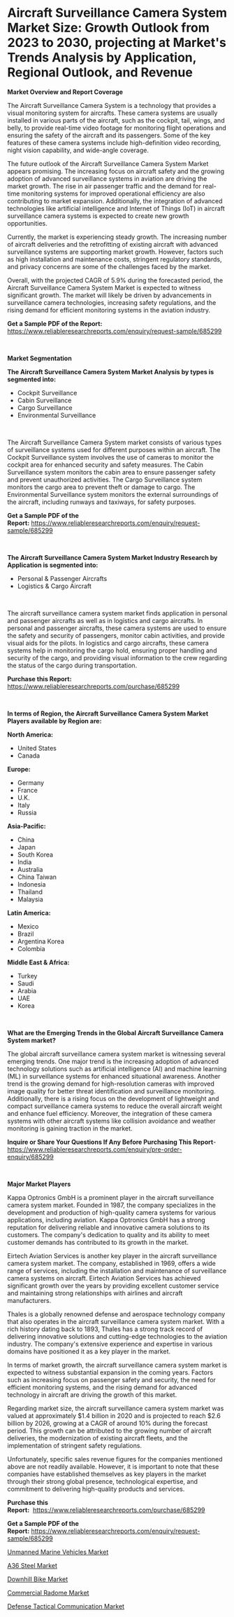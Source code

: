 <p><h1>Aircraft Surveillance Camera System Market Size: Growth Outlook from 2023 to 2030, projecting at Market's Trends Analysis by Application, Regional Outlook, and Revenue</h1></p><p><strong>Market Overview and Report Coverage</strong></p>
<p><p>The Aircraft Surveillance Camera System is a technology that provides a visual monitoring system for aircrafts. These camera systems are usually installed in various parts of the aircraft, such as the cockpit, tail, wings, and belly, to provide real-time video footage for monitoring flight operations and ensuring the safety of the aircraft and its passengers. Some of the key features of these camera systems include high-definition video recording, night vision capability, and wide-angle coverage.</p><p>The future outlook of the Aircraft Surveillance Camera System Market appears promising. The increasing focus on aircraft safety and the growing adoption of advanced surveillance systems in aviation are driving the market growth. The rise in air passenger traffic and the demand for real-time monitoring systems for improved operational efficiency are also contributing to market expansion. Additionally, the integration of advanced technologies like artificial intelligence and Internet of Things (IoT) in aircraft surveillance camera systems is expected to create new growth opportunities.</p><p>Currently, the market is experiencing steady growth. The increasing number of aircraft deliveries and the retrofitting of existing aircraft with advanced surveillance systems are supporting market growth. However, factors such as high installation and maintenance costs, stringent regulatory standards, and privacy concerns are some of the challenges faced by the market.</p><p>Overall, with the projected CAGR of 5.9% during the forecasted period, the Aircraft Surveillance Camera System Market is expected to witness significant growth. The market will likely be driven by advancements in surveillance camera technologies, increasing safety regulations, and the rising demand for efficient monitoring systems in the aviation industry.</p></p>
<p><strong>Get a Sample PDF of the Report:</strong> <a href="https://www.reliableresearchreports.com/enquiry/request-sample/685299">https://www.reliableresearchreports.com/enquiry/request-sample/685299</a></p>
<p>&nbsp;</p>
<p><strong>Market Segmentation</strong></p>
<p><strong>The Aircraft Surveillance Camera System Market Analysis by types is segmented into:</strong></p>
<p><ul><li>Cockpit Surveillance</li><li>Cabin Surveillance</li><li>Cargo Surveillance</li><li>Environmental Surveillance</li></ul></p>
<p>&nbsp;</p>
<p><p>The Aircraft Surveillance Camera System market consists of various types of surveillance systems used for different purposes within an aircraft. The Cockpit Surveillance system involves the use of cameras to monitor the cockpit area for enhanced security and safety measures. The Cabin Surveillance system monitors the cabin area to ensure passenger safety and prevent unauthorized activities. The Cargo Surveillance system monitors the cargo area to prevent theft or damage to cargo. The Environmental Surveillance system monitors the external surroundings of the aircraft, including runways and taxiways, for safety purposes.</p></p>
<p><strong>Get a Sample PDF of the Report:</strong>&nbsp;<a href="https://www.reliableresearchreports.com/enquiry/request-sample/685299">https://www.reliableresearchreports.com/enquiry/request-sample/685299</a></p>
<p>&nbsp;</p>
<p><strong>The Aircraft Surveillance Camera System Market Industry Research by Application is segmented into:</strong></p>
<p><ul><li>Personal & Passenger Aircrafts</li><li>Logistics & Cargo Aircraft</li></ul></p>
<p>&nbsp;</p>
<p><p>The aircraft surveillance camera system market finds application in personal and passenger aircrafts as well as in logistics and cargo aircrafts. In personal and passenger aircrafts, these camera systems are used to ensure the safety and security of passengers, monitor cabin activities, and provide visual aids for the pilots. In logistics and cargo aircrafts, these camera systems help in monitoring the cargo hold, ensuring proper handling and security of the cargo, and providing visual information to the crew regarding the status of the cargo during transportation.</p></p>
<p><strong>Purchase this Report:</strong>&nbsp; <a href="https://www.reliableresearchreports.com/purchase/685299">https://www.reliableresearchreports.com/purchase/685299</a></p>
<p>&nbsp;</p>
<p><strong>In terms of Region, the Aircraft Surveillance Camera System Market Players available by Region are:</strong></p>
<p>
    <p> <strong> North America: </strong>
        <ul>
            <li>United States</li>
            <li>Canada</li>
        </ul>
        </p> 
    <p> <strong> Europe: </strong>
        <ul>
            <li>Germany</li>
            <li>France</li>
            <li>U.K.</li>
            <li>Italy</li>
            <li>Russia</li>
        </ul>
        </p> 
    <p> <strong> Asia-Pacific: </strong>
        <ul>
            <li>China</li>
            <li>Japan</li>
            <li>South Korea</li>
            <li>India</li>
            <li>Australia</li>
            <li>China Taiwan</li>
            <li>Indonesia</li>
            <li>Thailand</li>
            <li>Malaysia</li>
        </ul>
        </p> 
    <p> <strong> Latin America: </strong>
        <ul>
            <li>Mexico</li>
            <li>Brazil</li>
            <li>Argentina Korea</li>
            <li>Colombia</li>
        </ul>
        </p> 
    <p> <strong> Middle East & Africa: </strong>
        <ul>
            <li>Turkey</li>
            <li>Saudi</li>
            <li>Arabia</li>
            <li>UAE</li>
            <li>Korea</li>
        </ul>
    </p>
    </p>
<p>&nbsp;</p>
<p><strong>What are the Emerging Trends in the Global Aircraft Surveillance Camera System market?</strong></p>
<p><p>The global aircraft surveillance camera system market is witnessing several emerging trends. One major trend is the increasing adoption of advanced technology solutions such as artificial intelligence (AI) and machine learning (ML) in surveillance systems for enhanced situational awareness. Another trend is the growing demand for high-resolution cameras with improved image quality for better threat identification and surveillance monitoring. Additionally, there is a rising focus on the development of lightweight and compact surveillance camera systems to reduce the overall aircraft weight and enhance fuel efficiency. Moreover, the integration of these camera systems with other aircraft systems like collision avoidance and weather monitoring is gaining traction in the market.</p></p>
<p><strong>Inquire or Share Your Questions If Any Before Purchasing This Report</strong>- <a href="https://www.reliableresearchreports.com/enquiry/pre-order-enquiry/685299">https://www.reliableresearchreports.com/enquiry/pre-order-enquiry/685299</a></p>
<p>&nbsp;</p>
<p><strong>Major Market Players</strong></p>
<p><p>Kappa Optronics GmbH is a prominent player in the aircraft surveillance camera system market. Founded in 1987, the company specializes in the development and production of high-quality camera systems for various applications, including aviation. Kappa Optronics GmbH has a strong reputation for delivering reliable and innovative camera solutions to its customers. The company's dedication to quality and its ability to meet customer demands has contributed to its growth in the market.</p><p>Eirtech Aviation Services is another key player in the aircraft surveillance camera system market. The company, established in 1969, offers a wide range of services, including the installation and maintenance of surveillance camera systems on aircraft. Eirtech Aviation Services has achieved significant growth over the years by providing excellent customer service and maintaining strong relationships with airlines and aircraft manufacturers.</p><p>Thales is a globally renowned defense and aerospace technology company that also operates in the aircraft surveillance camera system market. With a rich history dating back to 1893, Thales has a strong track record of delivering innovative solutions and cutting-edge technologies to the aviation industry. The company's extensive experience and expertise in various domains have positioned it as a key player in the market.</p><p>In terms of market growth, the aircraft surveillance camera system market is expected to witness substantial expansion in the coming years. Factors such as increasing focus on passenger safety and security, the need for efficient monitoring systems, and the rising demand for advanced technology in aircraft are driving the growth of this market.</p><p>Regarding market size, the aircraft surveillance camera system market was valued at approximately $1.4 billion in 2020 and is projected to reach $2.6 billion by 2026, growing at a CAGR of around 10% during the forecast period. This growth can be attributed to the growing number of aircraft deliveries, the modernization of existing aircraft fleets, and the implementation of stringent safety regulations.</p><p>Unfortunately, specific sales revenue figures for the companies mentioned above are not readily available. However, it is important to note that these companies have established themselves as key players in the market through their strong global presence, technological expertise, and commitment to delivering high-quality products and services.</p></p>
<p><strong>Purchase this Report:</strong>&nbsp;&nbsp;<a href="https://www.reliableresearchreports.com/purchase/685299">https://www.reliableresearchreports.com/purchase/685299</a></p>
<p></p>
<p><strong>Get a Sample PDF of the Report:</strong>&nbsp;<a href="https://www.reliableresearchreports.com/enquiry/request-sample/685299">https://www.reliableresearchreports.com/enquiry/request-sample/685299</a></p>
<p><p><a href="https://www.linkedin.com/pulse/unmanned-marine-vehicles-market-size-2023-2030-global-usizc/">Unmanned Marine Vehicles Market</a></p><p><a href="https://medium.com/@edenkrajcik/a36-steel-market-insights-into-market-cagr-market-trends-and-growth-strategies-aac228f4ca69">A36 Steel Market</a></p><p><a href="https://medium.com/@jensenklein/downhill-bike-market-size-market-outlook-and-market-forecast-2023-to-2030-100fe5903537">Downhill Bike Market</a></p><p><a href="https://www.linkedin.com/pulse/decoding-commercial-radome-market-deep-dive-latest-trends-peeoc/">Commercial Radome Market</a></p><p><a href="https://www.linkedin.com/pulse/defense-tactical-communication-market-insights-players-forecast-6mezc/">Defense Tactical Communication Market</a></p></p>